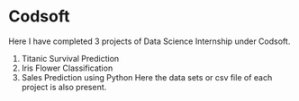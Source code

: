 # Codsoft
Here I have completed 3 projects of Data Science Internship under Codsoft.
1. Titanic Survival Prediction
2. Iris Flower Classification
3. Sales Prediction using Python
Here the data sets or csv file of each project is also present. 
